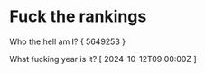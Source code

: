 # Fuck the rankings

Who the hell am I?
{ 5649253 }

What fucking year is it?
[ 2024-10-12T09:00:00Z ]
